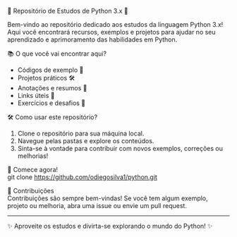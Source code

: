 🐍 Repositório de Estudos de Python 3.x 🚀

Bem-vindo ao repositório dedicado aos estudos da linguagem Python 3.x! Aqui você encontrará recursos, exemplos e projetos para ajudar no seu aprendizado e aprimoramento das habilidades em Python.

📚 O que você vai encontrar aqui?

- Códigos de exemplo 🧩
- Projetos práticos 🛠️
- Anotações e resumos 📝
- Links úteis 🔗
- Exercícios e desafios 🎯

🛠️ Como usar este repositório?

1. Clone o repositório para sua máquina local.
2. Navegue pelas pastas e explore os conteúdos.
3. Sinta-se à vontade para contribuir com novos exemplos, correções ou melhorias!

🚀 Comece agora!  
git clone https://github.com/odiegosilva1/python.git

🤝 Contribuições  
Contribuições são sempre bem-vindas! Se você tem algum exemplo, projeto ou melhoria, abra uma issue ou envie um pull request.

---

✨ Aproveite os estudos e divirta-se explorando o mundo do Python! ✨
